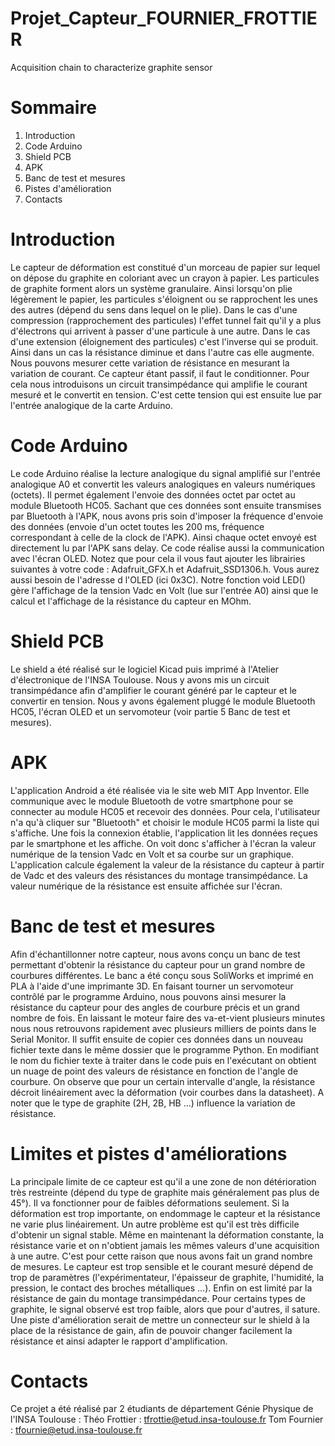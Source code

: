 # Projet_Capteur_FOURNIER_FROTTIER
Acquisition chain to characterize graphite sensor

# Sommaire

1) Introduction
2) Code Arduino
3) Shield PCB
4) APK
5) Banc de test et mesures
6) Pistes d'amélioration
7) Contacts

# Introduction

Le capteur de déformation est constitué d'un morceau de papier sur lequel on dépose du graphite en coloriant avec un crayon à papier. Les particules de graphite forment alors un système granulaire. Ainsi lorsqu'on plie légèrement le papier, les particules s'éloignent ou se rapprochent les unes des autres (dépend du sens dans lequel on le plie). Dans le cas d'une compression (rapprochement des particules) l'effet tunnel fait qu'il y a plus d'électrons qui arrivent à passer d'une particule à une autre. Dans le cas d'une extension (éloignement des particules) c'est l'inverse qui se produit. Ainsi dans un cas la résistance diminue et dans l'autre cas elle augmente. Nous pouvons mesurer cette variation de résistance en mesurant la variation de courant. Ce capteur étant passif, il faut le conditionner. Pour cela nous introduisons un circuit transimpédance qui amplifie le courant mesuré et le convertit en tension. C'est cette tension qui est ensuite lue par l'entrée analogique de la carte Arduino.

# Code Arduino

Le code Arduino réalise la lecture analogique du signal amplifié sur l'entrée analogique A0 et convertit les valeurs analogiques en valeurs numériques (octets). Il permet également l'envoie des données octet par octet au module Bluetooth HC05. Sachant que ces données sont ensuite transmises par Bluetooth à l'APK, nous avons pris soin d'imposer la fréquence d'envoie des données (envoie d'un octet toutes les 200 ms, fréquence correspondant à celle de la clock de l'APK). Ainsi chaque octet envoyé est directement lu par l'APK sans delay. Ce code réalise aussi la communication avec l'écran OLED. Notez que pour cela il vous faut ajouter les librairies suivantes à votre code : Adafruit_GFX.h et Adafruit_SSD1306.h. Vous aurez aussi besoin de l'adresse d l'OLED (ici 0x3C). Notre fonction void LED() gère l'affichage de la tension Vadc en Volt (lue sur l'entrée A0) ainsi que le calcul et l'affichage de la résistance du capteur en MOhm.

# Shield PCB

Le shield a été réalisé sur le logiciel Kicad puis imprimé à l'Atelier d'électronique de l'INSA Toulouse. Nous y avons mis un circuit transimpédance afin d'amplifier le courant généré par le capteur et le convertir en tension. Nous y avons également pluggé le module Bluetooth HC05, l'écran OLED et un servomoteur (voir partie 5 Banc de test et mesures).

# APK

L'application Android a été réalisée via le site web MIT App Inventor. Elle communique avec le module Bluetooth de votre smartphone pour se connecter au module HC05 et recevoir des données. Pour cela, l'utilisateur n'a qu'à cliquer sur "Bluetooth" et choisir le module HC05 parmi la liste qui s'affiche. Une fois la connexion établie, l'application lit les données reçues par le smartphone et les affiche. On voit donc s'afficher à l'écran la valeur numérique de la tension Vadc en Volt et sa courbe sur un graphique. L'application calcule également la valeur de la résistance du capteur à partir de Vadc et des valeurs des résistances du montage transimpédance. La valeur numérique de la résistance est ensuite affichée sur l'écran.

# Banc de test et mesures

Afin d'échantillonner notre capteur, nous avons conçu un banc de test permettant d'obtenir la résistance du capteur pour un grand nombre de courbures différentes. Le banc a été conçu sous SoliWorks et imprimé en PLA à l'aide d'une imprimante 3D. En faisant tourner un servomoteur contrôlé par le programme Arduino, nous pouvons ainsi mesurer la résistance du capteur pour des angles de courbure précis et un grand nombre de fois. En laissant le moteur faire des va-et-vient plusieurs minutes nous nous retrouvons rapidement avec plusieurs milliers de points dans le Serial Monitor. Il suffit ensuite de copier ces données dans un nouveau fichier texte dans le même dossier que le programme Python. En modifiant le nom du fichier texte à traiter dans le code puis en l'exécutant on obtient un nuage de point des valeurs de résistance en fonction de l'angle de courbure. On observe que pour un certain intervalle d'angle, la résistance décroit linéairement avec la déformation (voir courbes dans la datasheet). A noter que le type de graphite (2H, 2B, HB ...) influence la variation de résistance.

# Limites et pistes d'améliorations

La principale limite de ce capteur est qu'il a une zone de non détérioration très restreinte (dépend du type de graphite mais généralement pas plus de 45°). Il va fonctionner pour de faibles déformations seulement. Si la déformation est trop importante, on endommage le capteur et la résistance ne varie plus linéairement. Un autre problème est qu'il est très difficile d'obtenir un signal stable. Même en maintenant la déformation constante, la résistance varie et on n'obtient jamais les mêmes valeurs d'une acquisition à une autre. C'est pour cette raison que nous avons fait un grand nombre de mesures. Le capteur est trop sensible et le courant mesuré dépend de trop de paramètres (l'expérimentateur, l'épaisseur de graphite, l'humidité, la pression, le contact des broches métalliques ...). Enfin on est limité par la résistance de gain du montage transimpédance. Pour certains types de graphite, le signal observé est trop faible, alors que pour d'autres, il sature. Une piste d'amélioration serait de mettre un connecteur sur le shield à la place de la résistance de gain, afin de pouvoir changer facilement la résistance et ainsi adapter le rapport d'amplification.

# Contacts

Ce projet a été réalisé par 2 étudiants de département Génie Physique de l'INSA Toulouse :
Théo Frottier : tfrottie@etud.insa-toulouse.fr
Tom Fournier : tfournie@etud.insa-toulouse.fr



   



